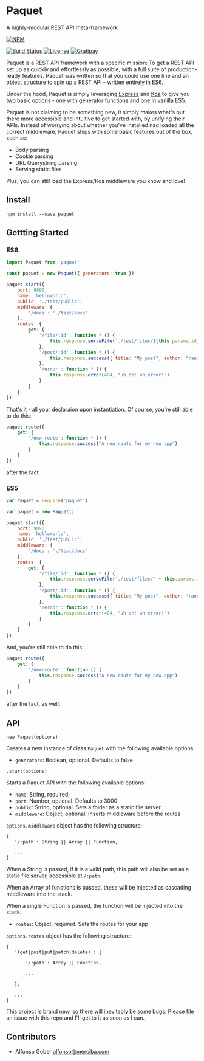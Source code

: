# Paquet

A highly-modular REST API meta-framework

[![NPM](https://nodei.co/npm/paquet.png)](https://nodei.co/npm/paquet/)  

[![Build Status](https://travis-ci.org/merciba/paquet.svg?branch=master)](https://travis-ci.org/merciba/paquet)  [![License](https://img.shields.io/npm/l/paquet.svg)](https://github.com/merciba/paquet/blob/master/LICENSE) [![Gratipay](http://img.shields.io/gratipay/merciba.svg)](https://gratipay.com/merciba/)

Paquet is a REST API framework with a specific mission: To get a REST API set up as quickly and effortlessly as possible, with a full suite of production-ready features. Paquet was written so that you could use one line and an object structure to spin up a REST API - written entirely in ES6.

Under the hood, Paquet is simply leveraging [Express](https://expressjs.com) and [Koa](http://koajs.com/) to give you two basic options - one with generator functions and one in vanilla ES5. 

Paquet is not claiming to be something new, it simply makes what's out there more accessible and intuitive to get started with, by unifying their APIs. Instead of worrying about whether you've installed nad loaded all the correct middleware, Paquet ships with some basic features out of the box, such as: 

 * Body parsing
 * Cookie parsing
 * URL Querystring parsing
 * Serving static files

Plus, you can still load the Express/Koa middleware you know and love!

## Install

```
npm install --save paquet
```

## Gettting Started

### ES6

``` JavaScript
import Paquet from 'paquet'

const paquet = new Paquet({ generators: true })

paquet.start({
	port: 9090,																// optional, defaults to 3000
	name: 'helloworld',														// required
	public: './test/public',												// optional
	middleware: {															// optional
		'/docs': './test/docs'
	},
	routes: {																// required
		get: {
			'/file/:id': function * () { 
				this.response.serveFile(`./test/files/${this.params.id}`) 
			},
			'/post/:id': function * () {
				this.response.success({ title: "My post", author: "random guy" })
			},
			'/error': function * () {
				this.response.error(404, "uh oh! an error!")
			}
		}
	}
})
```

That's it - all your declaraion upon instantiation. Of course, you're still able to do this: 

``` JavaScript
paquet.route({ 
	get: {
		'/new-route': function * () {
			this.response.success("A new route for my new app")
		}
	}
})
```

after the fact.

### ES5

``` JavaScript
var Paquet = require('paquet')

var paquet = new Paquet()

paquet.start({
	port: 9090,																
	name: 'helloworld',														
	public: './test/public',												
	middleware: {															
		'/docs': './test/docs'
	},
	routes: {																// syntax is identical. except for the absence of generators
		get: {
			'/file/:id': function * () { 
				this.response.serveFile('./test/files/' + this.params.id) 
			},
			'/post/:id': function * () {
				this.response.success({ title: "My post", author: "random guy" })
			},
			'/error': function * () {
				this.response.error(404, "uh oh! an error!")
			}
		}
	}
})
```

And, you're still able to do this: 

``` JavaScript
paquet.route({ 
	get: {
		'/new-route': function () {
			this.response.success("A new route for my new app")
		}
	}
})
```

after the fact, as well.

## API

`new Paquet(options)`

Creates a new instance of class `Paquet` with the following available options: 

 * `generators`: Boolean, optional. Defaults to false

`.start(options)`

Starts a Paquet API with the following available options: 

 * `name`: String, required
 * `port`: Number, optional. Defaults to 3000
 * `public`: String, optional. Sets a folder as a static file server
 * `middleware`: Object, optional. Inserts middleware before the routes

`options.middleware` object has the following structure: 

 ```
 {
 	'/:path': String || Array || Function,

 	...
 }
 ```

 When a String is passed, if it is a valid path, this path will also be set as a static file server, accessible at `/:path`.  

 When an Array of functions is passed, these will be injected as cascading middleware into the stack.  

 When a single Function is passed, the function will be injected into the stack.  

 * `routes`: Object, required. Sets the routes for your app

`options.routes` object has the following structure: 

 ```
 {
 	'(get|post|put|patch|delete)': {
 		
 		'/:path': Array || Function,
 		
 		...

 	},

 	...
 }
 ```


This project is brand new, so there will inevitably be some bugs. Please file an issue with this repo and I'll get to it as soon as I can. 

## Contributors

- Alfonso Gober <alfonso@merciba.com>

